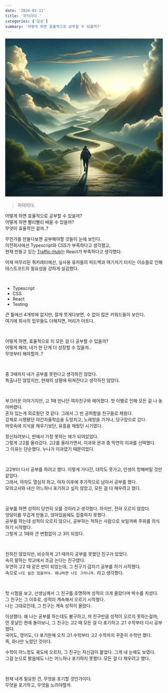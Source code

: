 ```yaml
---
date: '2024-02-11'
title: '허덕이다.'
categories: ['일상']
summary: '어떻게 하면 효율적으로 공부할 수 있을까?'
---
```


![](./the-journey.webp)

> 허덕이다.

어떻게 하면 효율적으로 공부할 수 있을까?  
어떻게 하면 빨리빨리 배울 수 있을까?  
무엇이 효율적인 걸까..?

무언가를 만들다보면 공부해야할 것들이 눈에 보인다.  
이전회사에선 Typescript와 CSS가 부족하다고 생각했고,  
현재 만들고 있는 [Traffic-Hub](https://github.com/Geuni620/Traffic-Hub)는 React가 부족하다고 생각했다.

어제 마무리된 쿼카레터에선, 실사용 유저들의 피드백과 여기저기 터지는 이슈들로 인해 테스트코드의 필요성을 강하게 실감했다.

<br/>

- Typescript
- CSS
- React
- Testing

큰 틀에선 4개밖에 없지만, 잘게 쪼게다보면, 수 없이 많은 키워드들이 보인다.  
여기에 회사의 업무들도 더해지면, 머리가 아프다.

<br/>

어떻게 하면, 효율적으로 이 모든 걸 다 공부할 수 있을까?  
어떻게 해야, 내가 한 단계 더 성장할 수 있을까..  
무엇부터 해야할까..?

<br/>

중 3때까지 내가 공부를 못한다고 생각하진 않았다.  
특출나진 않았지만, 현재의 상황에 뒤쳐진다고 생각하진 않았다.

<br/>

부끄러운 이야기지만, 고 1때 만나던 여자친구와 헤어졌다. 첫 이별로 인해 모든 걸 나 놓아버렸다.  
혼자 있는게 외로웠던 것 같다. 그래서 그 빈 공허함을 친구들로 채웠다.  
강제로 시행됐던 야간자율학습을 도망치고, 노래방을 가거나, 당구장으로 갔다.  
머릿속에 지식을 채우기보단, 유흥을 채웠던 시기였다.

정신차려보니, 반에서 가장 못하는 애가 되어있었다.  
그렇게 고2를 올라갔다. 고2를 올라가면서, 이과와 문과 중 막연히 이과를 선택했다.  
그 이유는 단순했다. 누나가 이과였기 때문이었다.

<br/>

고2부터 다시 공부를 하려고 했다. 이렇게 가다간, 대학도 못가고, 인생이 망해버릴 것만 같았다.  
그래서, 야자도 열심히 하고, 야자 이후에 추가적으로 남아서 공부를 했다.  
모의고사와 내신 어느하나 포기하고 싶지 않았고, 모든 걸 다 채우려고 했다.

<br/>

공부를 하면 성적이 당연히 오를 것이라고 생각했다. 하지만, 전혀 오르지 않았다.  
엉덩이를 무겁게 만들고, 앉아있음에도 집중하지 못했다.  
공부를 하는데 성적이 오르지 않으니, 공부하는 척하는 사람으로 보일까봐 주위를 의식하기 시작했다.  
그렇게 고 1때와 큰 변함없이 고 3이 되었다.

<br/>

친하진 않았지만, 비슷하게 고1 때까지 공부를 못했던 친구가 있었다.  
속히 말하는 학교에서 조금 논다는 친구였다.  
우연히 고2 때 같은 반이 되었는데, 그 친구가 갑자기 공부를 하기 시작했다.  
속으로 `너도 쉽진 않을꺼야. 왜냐하면 나도 그러니까.` 라고 생각했다.

<br/>

첫 시험을 보고, 선생님께서 그 친구를 호명하며 성적이 크게 올랐다며 박수를 치셨다.  
그 친구는 그 이후로, 성적이 계속해서 오르기 시작했다.  
나는 그대로인데, 그 친구는 계속 성적이 올랐다.

이상했다. 왜 나는 공부를 하는데도 불구하고, 저 친구만큼 성적이 오르지 못하는걸까;  
먼 훗날인 현재 돌아보니, 그 친구는 고2 때 모든 걸 다 포기하고 고1 수학부터 다시 공부했다.  
국어도, 영어도, 다 포기한채 오직 고1 수학부터 고2 수학까지 꾸준히 수학만 했다.  
즉, 하나만 노렸던 것이다.

수학이 어느정도 궤도에 오르자, 그 친구는 자신감이 붙었다. 그게 내 눈에도 보였다.  
그걸 눈으로 봤음에도 나는 어느하나 포기하지 못했다. 모든 걸 다 채우려고 했다.

<br/>

현재 내게 필요한 건, 무엇을 포기할 것인가이다.  
무엇을 포기하고, 무엇을 노려야할까.

